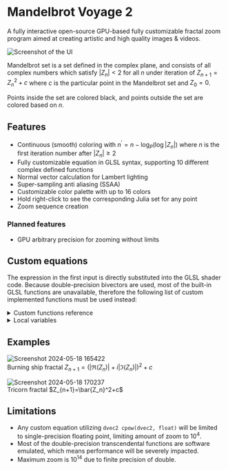 # Mandelbrot Voyage 2
A fully interactive open-source GPU-based fully customizable fractal zoom program aimed at creating artistic and high quality images & videos.

![Screenshot of the UI](https://github.com/Yilmaz4/MV2/assets/77583632/d8a478c7-7a6f-42c0-b0f2-89a93d4702dc)

Mandelbrot set is a set defined in the complex plane, and consists of all complex numbers which satisfy $|Z_n| < 2$ for all $n$ under iteration of $Z_{n+1}=Z_n^2+c$ where $c$ is the particular point in the Mandelbrot set and $Z_0=0$.

Points inside the set are colored black, and points outside the set are colored based on $n$.

## Features
- Continuous (smooth) coloring with $n^{\prime}=n-\log_P\left(\log|Z_n|\right)$ where $n$ is the first iteration number after $|Z_n| \geq 2$
- Fully customizable equation in GLSL syntax, supporting 10 different complex defined functions
- Normal vector calculation for Lambert lighting
- Super-sampling anti aliasing (SSAA)
- Customizable color palette with up to 16 colors
- Hold right-click to see the corresponding Julia set for any point
- Zoom sequence creation

### Planned features
- GPU arbitrary precision for zooming without limits

## Custom equations
The expression in the first input is directly substituted into the GLSL shader code. Because double-precision bivectors are used, most of the built-in GLSL functions are unavailable, therefore the following list of custom implemented functions must be used instead:

<details>
<summary>Custom functions reference</summary>
  
### Double-precision transcendental functions
| Function | Definition |
| --- | --- |
| `double atan2(double, double)` | $\tan^{-1}(x/y)$ |
| `double dsin(double)` | $\sin(x)$ |
| `double dcos(double)` | $\cos(x)$ |
| `double dlog(double)` | $\ln(x)$ |
| `double dexp(double)` | $e^x$ |
| `double dpow(double, double)` | $x^y$ |

### Complex-defined double-precision functions
| Function | Definition |
| --- | --- |
| `dvec2 cexp(dvec2)` | $e^z $|
| `dvec2 cconj(dvec2)` | $\bar{z} $|
| `double carg(dvec2)` | $\arg{(z)}$|
| `dvec2 cmultiply(dvec2, dvec2)` | $z\cdot w$|
| `dvec2 cdivide(dvec2, dvec2)` | $\{z}/{w} $|
| `dvec2 clog(dvec2)` | $\ln{(z)}$ |
| `dvec2 cpow(dvec2, float)` | $z^x, x \in \mathbb{R}$|
| `dvec2 cpow(dvec2, dvec2)` | $z^w, w \in \mathbb{C}$|
| `dvec2 csin(dvec2)` | $\sin(z)$|
| `dvec2 ccos(dvec2)` | $\cos(z)$|
</details>

<details>
  <summary>Local variables</summary>

  You can use these variables in the custom equation however you want
  | Name | Description |
  | --- | --- |
  | `c` | Corresponding point in the complex plane of the current pixel |
  | `z` | $Z_n$ |
  | `prevz` | $Z_{n-1}$ |
  | `i` | Number of iterations so far |
  | `xx` | $\Re^2(Z_n)$, for optimization purposes |
  | `yy` | $\Im^2(Z_n)$, for optimization purposes |
  | `degree` | Uniform variable of type float, adjustable from the UI |
  | `max_iters` | Maximum number of iterations before point is considered inside the set |
  | `zoom` | Length of a single pixel in screen space in the complex plane |
</details>

## Examples
![Screenshot 2024-05-18 165422](https://github.com/Yilmaz4/MV2/assets/77583632/d9fb9d98-52c5-44bc-aeed-2c875a807411)\
Burning ship fractal $Z_{n+1}=(|\Re(Z_n)| + i|\Im(Z_n)|)^2+c$

![Screenshot 2024-05-18 170237](https://github.com/Yilmaz4/MV2/assets/77583632/6798c9d6-5fcc-4fb8-b767-88d4f29863f0)\
Tricorn fractal $Z_{n+1}=\bar{Z_n}^2+c$

## Limitations
- Any custom equation utilizing `dvec2 cpow(dvec2, float)` will be limited to single-precision floating point, limiting amount of zoom to $10^4$.
- Most of the double-precision transcendental functions are software emulated, which means performance will be severely impacted.
- Maximum zoom is $10^{14}$ due to finite precision of double.
